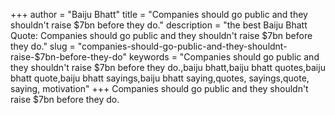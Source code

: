+++
author = "Baiju Bhatt"
title = "Companies should go public and they shouldn't raise $7bn before they do."
description = "the best Baiju Bhatt Quote: Companies should go public and they shouldn't raise $7bn before they do."
slug = "companies-should-go-public-and-they-shouldnt-raise-$7bn-before-they-do"
keywords = "Companies should go public and they shouldn't raise $7bn before they do.,baiju bhatt,baiju bhatt quotes,baiju bhatt quote,baiju bhatt sayings,baiju bhatt saying,quotes, sayings,quote, saying, motivation"
+++
Companies should go public and they shouldn't raise $7bn before they do.
